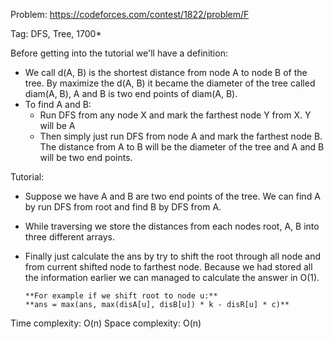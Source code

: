 Problem: https://codeforces.com/contest/1822/problem/F

Tag: DFS, Tree, 1700*

Before getting into the tutorial we'll have a definition:
  - We call d(A, B) is the shortest distance from node A to node B of the tree. By maximize the d(A, B) it became the diameter of the tree called diam(A, B), A and B is two end points of diam(A, B).
  - To find A and B:
      + Run DFS from any node X and mark the farthest node Y from X. Y will be A
      + Then simply just run DFS from node A and mark the farthest node B. The distance from A to B will be the diameter of the tree and A and B will be two end points.

Tutorial:
  - Suppose we have A and B are two end points of the tree. We can find A by run DFS from root and find B by DFS from A.
  - While traversing we store the distances from each nodes root, A, B into three different arrays.
  - Finally just calculate the ans by try to shift the root through all node and from current shifted node to farthest node. Because we had stored all the information earlier we can managed to calculate the answer in O(1).

        **For example if we shift root to node u:**
        **ans = max(ans, max(disA[u], disB[u]) * k - disR[u] * c)**

Time complexity: O(n)
Space complexity: O(n)
